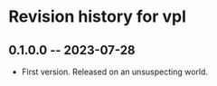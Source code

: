 # Revision history for vpl

## 0.1.0.0 -- 2023-07-28

* First version. Released on an unsuspecting world.
